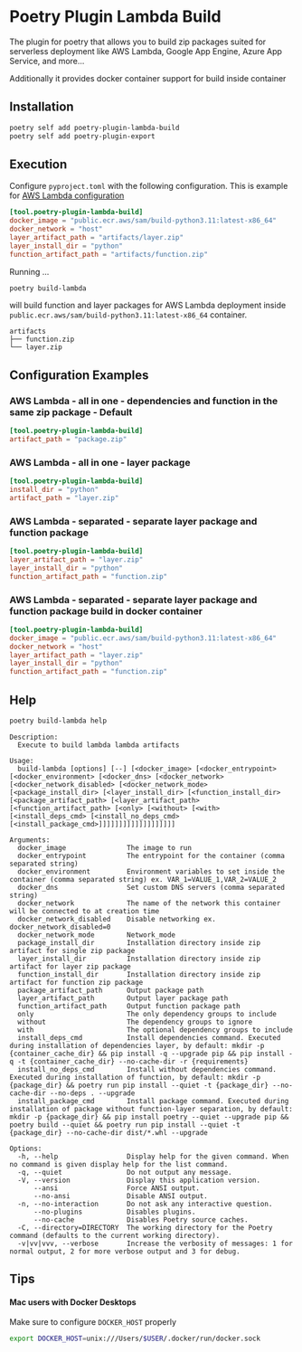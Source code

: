 # Poetry Plugin Lambda Build

The plugin for poetry that allows you to build zip packages suited for serverless deployment like AWS Lambda, Google App Engine, Azure App Service, and more...

Additionally it provides docker container support for build inside container


## Installation

```bash
poetry self add poetry-plugin-lambda-build
poetry self add poetry-plugin-export
```

## Execution

Configure `pyproject.toml` with the following configuration. This is example for [AWS Lambda configuration](#aws)

```.toml
[tool.poetry-plugin-lambda-build]
docker_image = "public.ecr.aws/sam/build-python3.11:latest-x86_64"
docker_network = "host"
layer_artifact_path = "artifacts/layer.zip"
layer_install_dir = "python"
function_artifact_path = "artifacts/function.zip"
```

Running ...

```bash
poetry build-lambda
```
will build function and layer packages for AWS Lambda deployment inside `public.ecr.aws/sam/build-python3.11:latest-x86_64` container.

```
artifacts
├── function.zip
└── layer.zip
```

## Configuration Examples
### AWS Lambda - all in one - dependencies and function in the same zip package - Default

```.toml
[tool.poetry-plugin-lambda-build]
artifact_path = "package.zip"
```

### AWS Lambda - all in one - layer package
```.toml
[tool.poetry-plugin-lambda-build]
install_dir = "python"
artifact_path = "layer.zip"
```
### AWS Lambda - separated - separate layer package and function package

```.toml
[tool.poetry-plugin-lambda-build]
layer_artifact_path = "layer.zip"
layer_install_dir = "python"
function_artifact_path = "function.zip"
```
### <a name="aws"></a>AWS Lambda - separated - separate layer package and function package build in docker container

```.toml
[tool.poetry-plugin-lambda-build]
docker_image = "public.ecr.aws/sam/build-python3.11:latest-x86_64"
docker_network = "host"
layer_artifact_path = "layer.zip"
layer_install_dir = "python"
function_artifact_path = "function.zip"
```

## Help

```bash
poetry build-lambda help
```

```
Description:
  Execute to build lambda lambda artifacts

Usage:
  build-lambda [options] [--] [<docker_image> [<docker_entrypoint> [<docker_environment> [<docker_dns> [<docker_network> [<docker_network_disabled> [<docker_network_mode> [<package_install_dir> [<layer_install_dir> [<function_install_dir> [<package_artifact_path> [<layer_artifact_path> [<function_artifact_path> [<only> [<without> [<with> [<install_deps_cmd> [<install_no_deps_cmd> [<install_package_cmd>]]]]]]]]]]]]]]]]]]]

Arguments:
  docker_image               The image to run
  docker_entrypoint          The entrypoint for the container (comma separated string)
  docker_environment         Environment variables to set inside the container (comma separated string) ex. VAR_1=VALUE_1,VAR_2=VALUE_2
  docker_dns                 Set custom DNS servers (comma separated string)
  docker_network             The name of the network this container will be connected to at creation time
  docker_network_disabled    Disable networking ex. docker_network_disabled=0
  docker_network_mode        Network_mode
  package_install_dir        Installation directory inside zip artifact for single zip package
  layer_install_dir          Installation directory inside zip artifact for layer zip package
  function_install_dir       Installation directory inside zip artifact for function zip package
  package_artifact_path      Output package path
  layer_artifact_path        Output layer package path
  function_artifact_path     Output function package path
  only                       The only dependency groups to include
  without                    The dependency groups to ignore
  with                       The optional dependency groups to include
  install_deps_cmd           Install dependencies command. Executed during installation of dependencies layer, by default: mkdir -p {container_cache_dir} && pip install -q --upgrade pip && pip install -q -t {container_cache_dir} --no-cache-dir -r {requirements}
  install_no_deps_cmd        Install without dependencies command. Executed during installation of function, by default: mkdir -p {package_dir} && poetry run pip install --quiet -t {package_dir} --no-cache-dir --no-deps . --upgrade
  install_package_cmd        Install package command. Executed during installation of package without function-layer separation, by default: mkdir -p {package_dir} && pip install poetry --quiet --upgrade pip && poetry build --quiet && poetry run pip install --quiet -t {package_dir} --no-cache-dir dist/*.whl --upgrade

Options:
  -h, --help                 Display help for the given command. When no command is given display help for the list command.
  -q, --quiet                Do not output any message.
  -V, --version              Display this application version.
      --ansi                 Force ANSI output.
      --no-ansi              Disable ANSI output.
  -n, --no-interaction       Do not ask any interactive question.
      --no-plugins           Disables plugins.
      --no-cache             Disables Poetry source caches.
  -C, --directory=DIRECTORY  The working directory for the Poetry command (defaults to the current working directory).
  -v|vv|vvv, --verbose       Increase the verbosity of messages: 1 for normal output, 2 for more verbose output and 3 for debug.
```

## Tips
#### Mac users with Docker Desktops
Make sure to configure `DOCKER_HOST` properly
```bash
export DOCKER_HOST=unix:///Users/$USER/.docker/run/docker.sock
```
